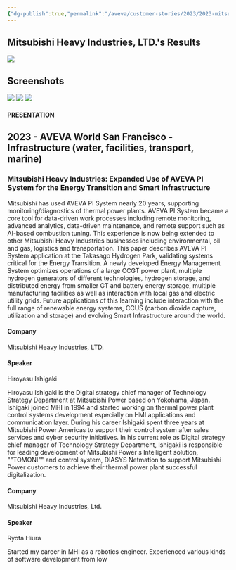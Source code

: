 ```yaml
---
{"dg-publish":true,"permalink":"/aveva/customer-stories/2023/2023-mitsubishi-heavy-industries-ltd-mitsubishi-heavy-industries-expanded-use-of-aveva-pi-system-for-the-energy-transition-and-smart-infrastructure/"}
---
```


## Mitsubishi Heavy Industries, LTD.'s Results
![](https://i.imgur.com/uY1Z9Xq.jpeg)

## Screenshots
![](https://i.imgur.com/jYrjpj2.png)
![](https://i.imgur.com/qha8DEt.png)
![](https://i.imgur.com/spgkPMO.png)

#### PRESENTATION

## 2023 - AVEVA World San Francisco - Infrastructure (water, facilities, transport, marine)

### Mitsubishi Heavy Industries: Expanded Use of AVEVA PI System for the Energy Transition and Smart Infrastructure

Mitsubishi has used AVEVA PI System nearly 20 years, supporting monitoring/diagnostics of thermal power plants. AVEVA PI System became a core tool for data-driven work processes including remote monitoring, advanced analytics, data-driven maintenance, and remote support such as AI-based combustion tuning. This experience is now being extended to other Mitsubishi Heavy Industries businesses including environmental, oil and gas, logistics and transportation. This paper describes AVEVA PI System application at the Takasago Hydrogen Park, validating systems critical for the Energy Transition. A newly developed Energy Management System optimizes operations of a large CCGT power plant, multiple hydrogen generators of different technologies, hydrogen storage, and distributed energy from smaller GT and battery energy storage, multiple manufacturing facilities as well as interaction with local gas and electric utility grids. Future applications of this learning include interaction with the full range of renewable energy systems, CCUS (carbon dioxide capture, utilization and storage) and evolving Smart Infrastructure around the world.

#### Company

Mitsubishi Heavy Industries, LTD.

#### Speaker

Hiroyasu Ishigaki

Hiroyasu Ishigaki is the Digital strategy chief manager of Technology Strategy Department at Mitsubishi Power based on Yokohama, Japan. Ishigaki joined MHI in 1994 and started working on thermal power plant control systems development especially on HMI applications and communication layer. During his career Ishigaki spent three years at Mitsubishi Power Americas to support their control system after sales services and cyber security initiatives. In his current role as Digital strategy chief manager of Technology Strategy Department, Ishigaki is responsible for leading development of Mitsubishi Power s Intelligent solution, ""TOMONI"" and control system, DIASYS Netmation to support Mitsubishi Power customers to achieve their thermal power plant successful digitalization.

#### Company

Mitsubishi Heavy Industries, Ltd.

#### Speaker

Ryota Hiura

Started my career in MHI as a robotics engineer. Experienced various kinds of software development from low